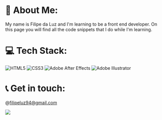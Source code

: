 # 💫 About Me:
My name is Filipe da Luz and I'm learning to be a front end developer. On this page you will find all the code snippets that I do while I'm learning.


# 💻 Tech Stack:
![HTML5](https://img.shields.io/badge/html5-%23E34F26.svg?style=for-the-badge&logo=html5&logoColor=white) ![CSS3](https://img.shields.io/badge/css3-%231572B6.svg?style=for-the-badge&logo=css3&logoColor=white) ![Adobe After Effects](https://img.shields.io/badge/Adobe%20After%20Effects-9999FF.svg?style=for-the-badge&logo=Adobe%20After%20Effects&logoColor=white) ![Adobe Illustrator](https://img.shields.io/badge/adobe%20illustrator-%23FF9A00.svg?style=for-the-badge&logo=adobe%20illustrator&logoColor=white)


# 📞 Get in touch:
@filipeluz94@gmail.com

![](https://media.tenor.com/sSj8NL-WI5kAAAAd/cat-sad.gif)
